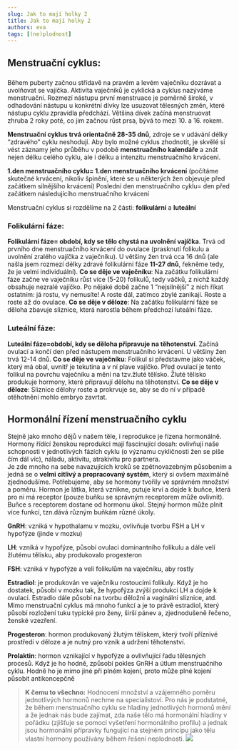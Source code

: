 ```yaml
---
slug: Jak to mají holky 2
title: Jak to mají holky 2
authors: eva
tags: [(ne)plodnost]
---
```

## Menstruační cyklus:
##### 
Během puberty začnou střídavě na pravém a levém vaječníku dozrávat a uvolňovat se vajíčka. Aktivita vaječníků je cyklická a cyklus nazýváme menstruační. Rozmezí nástupu první menstruace je poměrně široké, v odhadování nástupu u konkrétní dívky lze usuzovat tělesných změn, které nástupu cyklu zpravidla předchází. Většina dívek začíná menstruovat zhruba 2 roky poté, co jim začnou růst prsa, bývá to mezi 10. a 16. rokem.

**Menstruační cyklus trvá orientačně 28-35 dnů**, zdroje se v udávání délky “zdravého” cyklu neshodují. Aby bylo možné cyklus zhodnotit, je skvělé si vést záznamy jeho průběhu v podobě **menstruačního kalendáře** a znát nejen délku celého cyklu, ale i délku a intenzitu menstruačního krvácení.

**1.den menstruačního cyklu= 1.den menstruačního krvácení** (počítáme skutečné krvácení, nikoliv špinění, které se u některých žen objevuje před začátkem silnějšího krvácení)
Poslední den menstruačního cyklu= den před začátkem následujícího menstruačního krvácení

Menstruační cyklus si rozdělíme na 2 části: **folikulární** a **luteální**

### Folikulární fáze:
**Folikulární fáze= období, kdy se tělo chystá na uvolnění vajíčka**. Trvá od prvního dne menstruačního krvácení do ovulace (prasknutí folikulu a uvolnění zralého vajíčka z vaječníku). U většiny žen trvá cca 16 dnů (ale našla jsem rozmezí délky zdravé folikulární fáze **11-27 dnů**, řekněme tedy, že je velmi individuální).
**Co se děje ve vaječníku**: Na začátku folikulární fáze začne ve vaječníku růst více (5-20) folikulů, tedy váčků, z nichž každý obsahuje nezralé vajíčko. Po nějaké době začne 1 “nejsilnější” z nich říkat ostatním: já rostu, vy nemusíte! A roste dál, zatímco zbylé zanikají. Roste a roste až do ovulace.
**Co se děje v děloze**: Na začátku folikulární fáze se děloha zbavuje sliznice, která narostla během předchozí luteální fáze. 
### Luteální fáze: 
**Luteální fáze=období, kdy se děloha připravuje na těhotenství**. Začíná ovulací a končí den před nástupem menstruačního krvácení. U většiny žen trvá 12-14 dnů. 
**Co se děje ve vaječníku**: Folikul si představme jako váček, který má obal, uvnitř je tekutina a v ní plave vajíčko. Před ovulací je tento folikul na povrchu vaječníku a mění na tzv.žluté tělísko. Žluté tělísko produkuje hormony, které připravují dělohu na těhotenství.
**Co se děje v děloze**: Sliznice dělohy roste a prokrvuje se, aby se do ní v případě otěhotnění mohlo embryo zavrtat. 

## Hormonální řízení menstruačního cyklu
Stejně jako mnoho dějů v našem těle, i reprodukce je řízena hormonálně. Hormony řídící ženskou reprodukci mají fascinující dosah: ovlivňují naše schopnosti v jednotlivých fázích cyklu (o významu cykličnosti žen se píše čím dál víc), náladu, aktivitu, atrakivitu pro partnera.  
Je zde mnoho na sebe navazujících kroků se zpětnovazebným působením a jedná se o **velmi citlivý a propracovaný systém**, který si ovšem maximálně zjednodušíme. 
Potřebujeme, aby se hormony tvořily ve správném množství a poměru. Hormon je látka, která vznikne, putuje krví a dojde k buňce, která pro ni má receptor (pouze buňku se správným receptorem může ovlivnit). Buňce s receptorem dostane od hormonu úkol. Stejný hormon může plnit více funkcí, tzn.dává různým buňkám různé úkoly. 


**GnRH**: vzniká v hypothalamu v mozku, ovlivňuje tvorbu FSH a LH v hypofýze (jinde v mozku)

**LH**: vzniká v hypofýze, působí ovulaci dominantního folikulu a dále velí žlutému tělísku, aby produkovalo progesteron

**FSH**: vzniká v hypofýze a velí folikulům na vaječníku, aby rostly

**Estradiol**: je produkován ve vaječníku rostoucími folikuly. Když je ho dostatek, působí v mozku tak, že hypofýza zvýší produkci LH a dojde k ovulaci. Estradio dále působí na tvorbu děložní a vaginální sliznice, atd. Mimo menstruační cyklus má mnoho funkcí a je to právě estradiol, který působí rozložení tuku typické pro ženy, širší pánev a, zjednodušeně řečeno, ženské vzezření.

**Progesteron**: hormon produkovaný žlutým tělískem, který tvoří příznivé prostředí v děloze a je nutný pro vznik a udržení těhotenství.

**Prolaktin**: hormon vznikající v hypofýze a ovlivňující řadu tělesných procesů. Když je ho hodně, způsobí pokles GnRH a útlum menstruačního cyklu. Hodně ho je mimo jiné při plném kojení, proto může plné kojení působit antikoncepčně

> **K čemu to všechno:**  Hodnocení množství a vzájemného poměru jednotlivých hormonů nechme na specialistovi. Pro nás je podstatné, že během menstruačního cyklu se hladiny jednotlivých hormonů mění a že jednak nás bude zajímat, zda naše tělo má hormonální hladiny v pořádku (zjišťuje se pomocí vyšetření hormonálního profilu) a jednak jsou hormonální přípravky fungující na stejném principu jako tělu vlastní hormony používány během řešení neplodnosti.
> ![](https://i.imgur.com/cqxzOlS.jpg)
